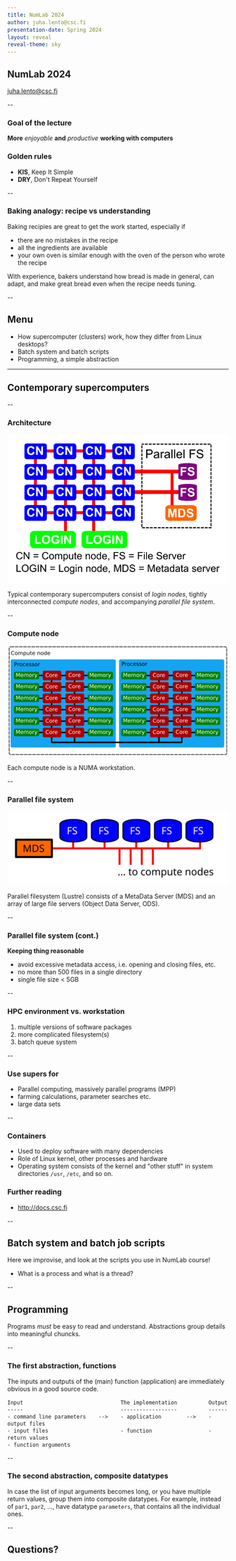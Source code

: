```yaml
---
title: NumLab 2024
author: juha.lento@csc.fi
presentation-date: Spring 2024
layout: reveal
reveal-theme: sky
---
```


## NumLab 2024

<juha.lento@csc.fi>

--

### Goal of the lecture

**More** *enjoyable* **and** *productive* **working with computers**

### Golden rules

-  **KIS**, Keep It Simple
-  **DRY**, Don't Repeat Yourself

--

### Baking analogy: recipe vs understanding

Baking recipies are great to get the work started, especially if

- there are no mistakes in the recipe
- all the ingredients are available
- your own oven is similar enough with the oven of the person who wrote the recipe

With experience, bakers understand how bread is made in general, can adapt, and
make great bread even when the recipe needs tuning.

--

## Menu

- How supercomputer (clusters) work, how they differ from Linux desktops?
- Batch system and batch scripts
- Programming, a simple abstraction

---

## Contemporary supercomputers

--

### Architecture

![Cluster architecture](./SupercomputerArchitecture.svg "Juha's Incscape art")

Typical contemporary supercomputers consist of *login nodes*,
tightly interconnected *compute nodes*, and accompanying *parallel file
system*.

--

### Compute node

![Compute node](./ComputeNode.svg "Juha's Incscape art")

Each compute node is a NUMA workstation.

--

### Parallel file system

![Parallel file system](./ParallelFileSystem.svg "Juha's Incscape art")

Parallel filesystem (Lustre) consists of a MetaData Server (MDS) and
an array of large file servers (Object Data Server, ODS).

--

### Parallel file system (cont.)

**Keeping thing reasonable**

- avoid excessive metadata access, i.e. opening and closing files, etc.
- no more than 500 files in a single directory
- single file size < 5GB

--

### HPC environment vs. workstation

1. multiple versions of software packages
2. more complicated filesystem(s)
3. batch queue system

--

### Use supers for

-  Parallel computing, massively parallel programs (MPP)
-  farming calculations, parameter searches etc.
-  large data sets

--

### Containers

- Used to deploy software with many dependencies
- Role of Linux kernel, other processes and hardware
- Operating system consists of the kernel and "other stuff"
  in system directories `/usr`, `/etc`, and so on.


### Further reading

-  <http://docs.csc.fi>

--

## Batch system and batch job scripts

Here we improvise, and look at the scripts you use in NumLab course!

- What is a process and what is a thread?

--

## Programming

Programs *must* be easy to read and understand. Abstractions group details
into meaningful chuncks.

--

### The first abstraction, functions

The inputs and outputs of the (main) function (application) are immediately
obvious in a good source code.

```
Input                               The implementation          Output
-----                               ------------------          ------
- command line parameters    -->    - application        -->    - output files
- input files                       - function                  - return values
- function arguments
```

--

### The second abstraction, composite datatypes

In case the list of input arguments becomes long, or you have multiple return
values, group them into composite datatypes. For example, instead of
`par1`, `par2`, ..., have datatype `parameters`, that contains all the
individual ones.

--

## Questions?
